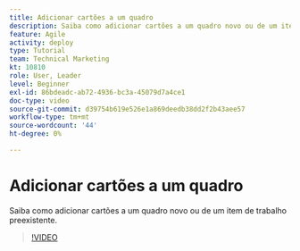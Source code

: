 ```yaml
---
title: Adicionar cartões a um quadro
description: Saiba como adicionar cartões a um quadro novo ou de um item de trabalho preexistente.
feature: Agile
activity: deploy
type: Tutorial
team: Technical Marketing
kt: 10810
role: User, Leader
level: Beginner
exl-id: 86bdeadc-ab72-4936-bc3a-45079d7a4ce1
doc-type: video
source-git-commit: d39754b619e526e1a869deedb38dd2f2b43aee57
workflow-type: tm+mt
source-wordcount: '44'
ht-degree: 0%

---
```


# Adicionar cartões a um quadro

Saiba como adicionar cartões a um quadro novo ou de um item de trabalho preexistente.

>[!VIDEO](https://video.tv.adobe.com/v/346617)
